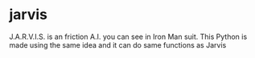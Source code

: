 # jarvis
J.A.R.V.I.S. is an friction A.I. you can see in Iron Man suit. This Python is made using the same idea and it can do same functions as Jarvis
